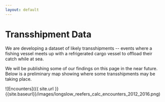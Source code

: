 ```yaml
---
layout: default
---
```


# Transshipment Data

We are developing a dataset of likely transshipments -- events where a fishing vessel meets up with a refrigerated cargo vessel to offload their catch while at sea. 

We will be publishing some of our findings on this page in the near future. Below is a preliminary map showing where some transshipments may be taking place.

![Encounters]({{ site.url }}{{site.baseurl}}/images/longslow_reefers_calc_encounters_2012_2016.png)


